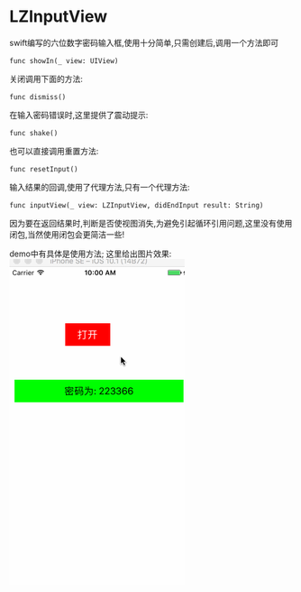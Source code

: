 # LZInputView
swift编写的六位数字密码输入框,使用十分简单,只需创建后,调用一个方法即可

```
func showIn(_ view: UIView)
```
关闭调用下面的方法:
```
func dismiss()
```

在输入密码错误时,这里提供了震动提示:
```
func shake()
```

也可以直接调用重置方法:
```
func resetInput()
```
输入结果的回调,使用了代理方法,只有一个代理方法:
```
func inputView(_ view: LZInputView, didEndInput result: String)
```

因为要在返回结果时,判断是否使视图消失,为避免引起循环引用问题,这里没有使用闭包,当然使用闭包会更简洁一些!

demo中有具体是使用方法;
这里给出图片效果:<br>
![效果图](https://github.com/LQQZYY/LZInputView/blob/master/创建文件1.gif)
